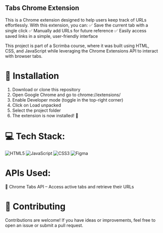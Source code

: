 ## Tabs Chrome Extension
This is a Chrome extension designed to help users keep track of URLs effortlessly. With this extension, you can:
✅ Save the current tab with a single click
✅ Manually add URLs for future reference
✅ Easily access saved links in a simple, user-friendly interface

This project is part of a Scrimba course, where it was built using HTML, CSS, and JavaScript while leveraging the Chrome Extensions API to interact with browser tabs.

# 📂 Installation
1. Download or clone this repository
2. Open Google Chrome and go to chrome://extensions/
3. Enable Developer mode (toggle in the top-right corner)
4. Click on Load unpacked
5. Select the project folder
6. The extension is now installed! 🎉


# 💻 Tech Stack:
![HTML5](https://img.shields.io/badge/html5-%23E34F26.svg?style=for-the-badge&logo=html5&logoColor=white) ![JavaScript](https://img.shields.io/badge/javascript-%23323330.svg?style=for-the-badge&logo=javascript&logoColor=%23F7DF1E) ![CSS3](https://img.shields.io/badge/css3-%231572B6.svg?style=for-the-badge&logo=css3&logoColor=white)  ![Figma](https://img.shields.io/badge/figma-%23F24E1E.svg?style=for-the-badge&logo=figma&logoColor=white) 

# APIs Used:
🔹 Chrome Tabs API – Access active tabs and retrieve their URLs

# 🙌 Contributing
Contributions are welcome! If you have ideas or improvements, feel free to open an issue or submit a pull request.
